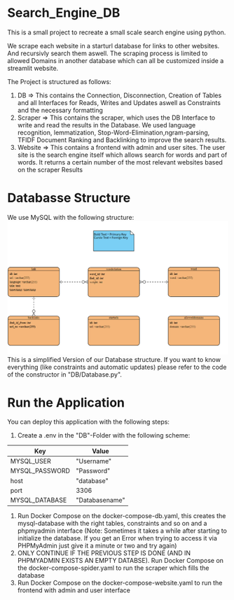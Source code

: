 # Search_Engine_DB
This is a small project to recreate a small scale search engine using python.

We scrape each website in a starturl database for links to other websites. And
recursivly search them aswell. The scraping process is limited to allowed Domains in 
another database which can all be customized inside a streamlit website.

The Project is structured as follows:
1. DB => This contains the Connection, Disconnection, Creation of Tables and all Interfaces for Reads, Writes and Updates aswell as Constraints and  the necessary formatting
2. Scraper => This contains the scraper, which uses the DB Interface to write and read the results in the Database. We used language recognition, lemmatization, Stop-Word-Elimination,ngram-parsing, TFIDF Document Ranking and Backlinking to improve the search results.
3. Website => This contains a frontend with admin and user sites. The user site is the search engine itself which allows search for words and part of words. It returns a certain number of the most relevant websites based on the scraper Results


# Databasse Structure
We use MySQL with the following structure:
![Here could be your picture](ER-Diagram.PNG)
This is a simplified Version of our Database structure. If you want
to know everything (like constraints and automatic updates) please refer to the code of the constructor in "DB/Database.py".

# Run the Application
You can deploy this application with the following steps:

1. Create a .env in the "DB"-Folder with the following scheme:

| Key      | Value |
| ----------- | ----------- |
| MYSQL_USER      | "Username"       |
| MYSQL_PASSWORD   | "Password"        |
| host      | "database"       |
| port   | 3306        |
| MYSQL_DATABASE      | "Databasename"       |

1. Run Docker Compose on the docker-compose-db.yaml, this creates the mysql-database with the right tables, constraints and so on and a phpmyadmin interface (Note: Sometimes it takes a while after starting to initialize the database. If you get an Error when trying to access it via PHPMyAdmin just give it a minute or two and try again)
2. ONLY CONTINUE IF THE PREVIOUS STEP IS DONE (AND IN PHPMYADMIN EXISTS AN EMPTY DATABSE). Run Docker Compose on the docker-compose-spider.yaml to run the scraper which fills the database
3. Run Docker Compose on the docker-compose-website.yaml to run the frontend with admin and user interface
